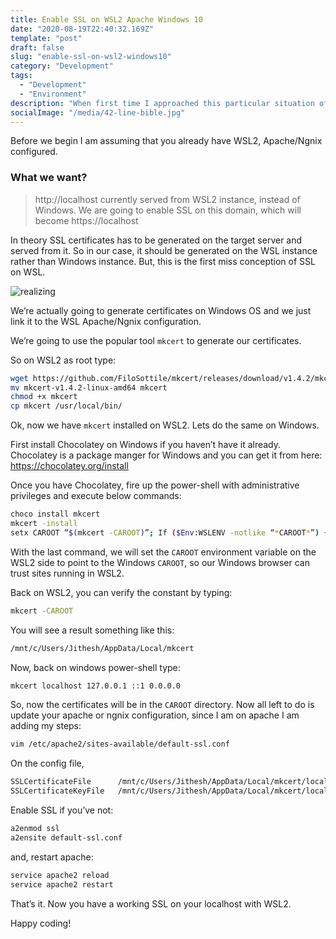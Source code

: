 ```yaml
---
title: Enable SSL on WSL2 Apache Windows 10
date: "2020-08-19T22:40:32.169Z"
template: "post"
draft: false
slug: "enable-ssl-on-wsl2-windows10"
category: "Development"
tags:
  - "Development"
  - "Environment"
description: "When first time I approached this particular situation of enabling SSL on a WSL2 (Windows Subsystem for Linux) installation inside my Windows 10, I thought it will be a in and out job. But to my surprise it took me almost an hour and more than three different articles found on Internet (which are pretty much outdated) to make it working. So that’s the moment I decided to write this one."
socialImage: "/media/42-line-bible.jpg"
---
```


Before we begin I am assuming that you already have WSL2, Apache/Ngnix configured.

### What we want?

>http://localhost currently served from WSL2 instance, instead of Windows. We are going to enable SSL on this domain, which will become https://localhost

In theory SSL certificates has to be generated on the target server and served from it. So in our case, it should be generated on the WSL instance rather than Windows instance. But, this is the first miss conception of SSL on WSL.

![realizing](https://media1.giphy.com/media/dk0dGQrMiVZZ7rc1Du/giphy.gif?cid=ecf05e47muq23586nj9hgsr9m8wbc3w3o2d08lzpcuiaa0q5&rid=giphy.gif)

We’re actually going to generate certificates on Windows OS and we just link it to the WSL Apache/Ngnix configuration.

We’re going to use the popular tool ```mkcert``` to generate our certificates.

So on WSL2 as root type:

```bash
wget https://github.com/FiloSottile/mkcert/releases/download/v1.4.2/mkcert-v1.4.2-linux-amd64
mv mkcert-v1.4.2-linux-amd64 mkcert
chmod +x mkcert
cp mkcert /usr/local/bin/
```

Ok, now we have `mkcert` installed on WSL2. Lets do the same on Windows.

First install Chocolatey on Windows if you haven’t have it already. Chocolatey is a package manger for Windows and you can get it from here: https://chocolatey.org/install

Once you have Chocolatey, fire up the power-shell with administrative privileges and execute below commands:

```bash
choco install mkcert
mkcert -install
setx CAROOT “$(mkcert -CAROOT)”; If ($Env:WSLENV -notlike “*CAROOT*”) { setx WSLENV “CAROOT/up:$Env:WSLENV” }
```

With the last command, we will set the `CAROOT` environment variable on the WSL2 side to point to the Windows `CAROOT`, so our Windows browser can trust sites running in WSL2.

Back on WSL2, you can verify the constant by typing:

```bash
mkcert -CAROOT
```

You will see a result something like this:

```bash
/mnt/c/Users/Jithesh/AppData/Local/mkcert
```

Now, back on windows power-shell type:

```bash
mkcert localhost 127.0.0.1 ::1 0.0.0.0
```

So, now the certificates will be in the `CAROOT` directory.
Now all left to do is update your apache or ngnix configuration, since I am on apache I am adding my steps:

```bash
vim /etc/apache2/sites-available/default-ssl.conf
```

On the config file,

```bash
SSLCertificateFile      /mnt/c/Users/Jithesh/AppData/Local/mkcert/localhost+3.pem
SSLCertificateKeyFile   /mnt/c/Users/Jithesh/AppData/Local/mkcert/localhost+3-key.pem
```

Enable SSL if you’ve not:

```bash
a2enmod ssl
a2ensite default-ssl.conf
```

and, restart apache:

```bash
service apache2 reload
service apache2 restart
```

That’s it. Now you have a working SSL on your localhost with WSL2.

Happy coding!